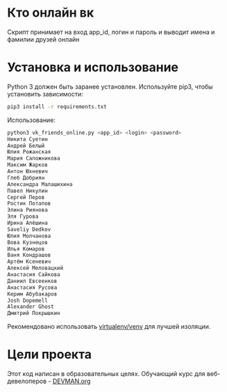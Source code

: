 # Кто онлайн вк

Скрипт принимает на вход app_id, логин и пароль и выводит имена и фамилии друзей онлайн

# Установка и использование

Python 3 должен быть заранее установлен. Используйте pip3, чтобы установить зависимости:

```bash
pip3 install -r requirements.txt 
```

Использование:

```bash
python3 vk_friends_online.py <app_id> <login> <password>
Никита Суетин
Андрей Белый
Юлия Рожанская
Мария Сапожникова
Максим Жарков
Антон Юхневич
Глеб Добриян
Александра Малашихина
Павел Никулин
Сергей Перов
Ростик Потапов
Элина Риянова
Эля Гурова
Ирина Алёшина
Saveliy Dedkov
Юлия Молчанова
Вова Кузнецов
Илья Комаров
Ваня Кондрашов
Артём Ксеневич
Алексей Меловацкий
Анастасия Сайкова
Даниил Евсеенков
Анастасия Русова
Керим Абубакаров
Josh Dopemell
Alexander Ghost
Дмитрий Покрышкин
```
Рекомендовано использовать [virtualenv/venv](https://devman.org/encyclopedia/pip/pip_virtualenv/) для лучшей изоляции.

# Цели проекта

Этот код написан в образовательных целях. Обучающий курс для веб-девелоперов - [DEVMAN.org](https://devman.org)

